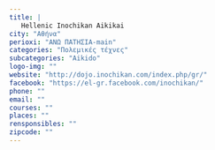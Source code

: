 ```yaml
---
title: |
   Hellenic Inochikan Aikikai
city: "Αθήνα"
perioxi: "ΑΝΩ ΠΑΤΗΣΙΑ-main"
categories: "Πολεμικές τέχνες"
subcategories: "Aikido"
logo-img: ""
website: "http://dojo.inochikan.com/index.php/gr/"
facebook: "https://el-gr.facebook.com/inochikan/"
phone: ""
email: ""
courses: ""
places: ""
rensponsibles: ""
zipcode: ""
---
```




